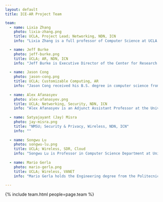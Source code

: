 ```yaml
---
layout: default
title: ICE-AR Project Team

team:
  - name: Lixia Zhang
    photo: lixia-zhang.png
    title: UCLA, Project Lead; Networking, NDN, ICN
    info: "Lixia Zhang is a full professor of Computer Science at UCLA. She received her PhD from MIT in 1989, MS from California State University, Los Angeles in 1981, and BS from Heilongjiang University, China in 1976. She was a member of the research staff at the Xerox Palo Alto Research Center from 1989-1995. She is an ACM and IEEE fellow and recipient of the 1994 Xerox Excellence in Science and Technology Award and 2009 IEEE Internet Award. She holds the UCLA Jon Postel Chair in Computer Science, and has authored more than 250 papers on networking. She was the original designer of the standard protocol RSVP. In the past, she served as Vice Chair of ACM SIGCOMM and member of the Internet Architecture Board. Since 2010, she has served as the lead PI of the NDN project."

  - name: Jeff Burke
    photo: jeff-burke.png
    title: UCLA; AR, NDN, ICN
    info: "Jeff Burke is Executive Director of the Center for Research in Engineering, Media and Performance (REMAP), a collaborative center of the School of Theater, Film and Television (TFT) and Henry Samueli School of Engineering and Applied Science at UCLA. He is also Assistant Dean for Technology and Innovation at TFT, where he has been on the faculty since 2003. As of July 2017, he will be full Professor-in-Residence and Associate Dean for Technology and Innovation, pending final approval. As a faculty administrator at one of the premier programs of its kind, his role is to develop and implement strategy for advancing TFT as a global leader in interdisciplinary innovation at the intersection of new digital platforms, technology, visual storytelling, and performance."
    
  - name: Jason Cong
    photo: jason-cong.png
    title: UCLA; Customizable Computing, AR
    info: "Jason Cong received his B.S. degree in computer science from Peking University in 1985, his M.S. and Ph. D. degrees in computer science from the University of Illinois at Urbana-Champaign in 1987 and 1990, respectively. Currently, he is a Chancellor’s Professor at the Computer Science Department of University of California, Los Angeles, the Director of Center for Domain-Specific Computing (funded by NSF Expeditions in Computing Award), and the director of VLSI Architecture, Synthesis, and Technology (VAST) Laboratory. He served as the chair of the UCLA Computer Science Department from 2005 to 2008, and is currently serving as an Associate Vice Provost for Internationalizaton since 2009."
    
  - name: Alex Afanasyev
    photo: alex-afanasyev.png
    title: UCLA; Networking, Security, NDN, ICN
    info: "Alex Afanasyev is an Adjunct Assistant Professor at the University of California, Los Angeles (UCLA).  He obtained his Ph.D. degree in Computer Science from UCLA with the dissertation and following research work focused on the next-generation Internet architecture as part of the Named Data Networking (NDN) project, one of the prominent realizations of the Information-Centric Networking (ICN) vision.  He also holds B.Tech. and M.Tech. degrees in Computer Science from Bauman Moscow State Technical University, Moscow, Russia in 2005 and 2007, and M.S. degree in Computer Science at the University of California, Los Angeles in 2012. His research work has been published in thirty-six journal and conference papers, including a “best tutorial paper” awarded by the IEEE Communication Society; twenty-eight technical reports, and released as part of software suites with wide adoption by the research community."
    
  - name: Satyajayant (Jay) Misra
    photo: jay-misra.png
    title: "NMSU; Security & Privacy, Wireless, NDN, ICN"
    info: ""
    
  - name: Songwu Lu
    photo: songwu-lu.png
    title: UCLA; Wireless, SDR, Cloud
    info: "Songwu Lu is Professor in Computer Science Department at University of California, Los Angeles. I am leading Wireless Networking Group (WiNG) at UCLA. My research interests include wireless networking, mobile systems, cloud computing and wireless and Internet security. Prior to UCLA, I graduated with a Ph.D. from University of Illinois at Urbana-Champaign in 1999."
    
  - name: Mario Gerla
    photo: mario-gerla.png
    title: UCLA; Wireless, VANET
    info: "Mario Gerla holds the Engineering degree from the Politecnico di Milano, Italy and the Ph.D. degree from UCLA. He became IEEE Fellow in 2002. As a Graduate Student at UCLA, he was part of the team that worked on the early ARPA Network system and protocols under the guidance of Prof. Leonard Kleinrock. After four years at Network Analysis Corporation in NY, he joined the UCLA Faculty in 1976. At UCLA he has designed network protocols including ad hoc wireless clustering, multicast (ODMRP and CODECast) and Internet transport (TCP Westwood). He has lead the ONR MINUTEMAN project, designing the next generation scalable airborne Internet for tactical and homeland defense scenarios. He is now leading several advanced wireless network projects under Industry and Government funding. His team is developing a Vehicular Testbed for safe navigation, content distribution, urban sensing and intelligent transport. Parallel research activities are wireless medical monitoring using smart phones and cognitive radios in urban environments. He has served on several Conference Program Committees including MobiCom, MobiHoc, MedHocNet and WONS. He is on the IEEE TON Scientific Advisory Board."
    
---
```


{% include team.html people=page.team %}

